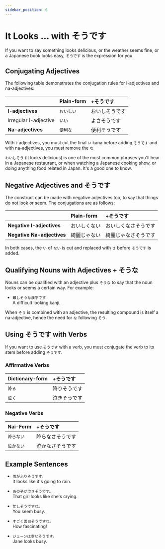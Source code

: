 ```yaml
---
sidebar_position: 6
---
```


# It Looks ... with そうです

If you want to say something looks delicious, or the weather seems fine, or a Japanese book looks easy, `そうです` is the expression for you.

## Conjugating Adjectives

The following table demonstrates the conjugation rules for i-adjectives and na-adjectives:

||Plain-form|+そうです|
|:--|:--|:--|
|**I-adjectives**|``おいしい``|おいしそうです|
|Irregular i-adjective|``いい``|よさそうです|
|**Na-adjectives**|``便利な``|便利そうです|

With i-adjectives, you must cut the final `い` kana before adding `そうです` and with na-adjectives, you must remove the `な`

`おいしそう` (it looks delicious) is one of the most common phrases you'll hear in a Japanese restaurant, or when watching a Japanese cooking show, or doing anything food related in Japan. It's a good one to know.

## Negative Adjectives and そうです

The construct can be made with negative adjectives too, to say that things do not look or seem. The conjugations are as follows:

||Plain-form|+そうです|
|:--|:--|:--|
|**Negative I-adjectives**|おいしくない|おいしくなさそうです|
|**Negative Na-adjectives**|綺麗じゃない|綺麗じゃなさそうです|

In both cases, the `い` of `ない` is cut and replaced with `さ` before `そうです` is added.

## Qualifying Nouns with Adjectives + そうな

Nouns can be qualified with an adjective plus `そうな` to say that the noun looks or seems a certain way. For example:

- ``難しそうな漢字です``  
  A difficult looking kanji.

When `そう` is combined with an adjective, the resulting compound is itself a na-adjective, hence the need for `な` following `そう`.

## Using そうです with Verbs

If you want to use `そうです` with a verb, you must conjugate the verb to its stem before adding `そうです`.

### Affirmative Verbs

|Dictionary-form|+そうです|
|:--|:--|
|``降る``|降りそうです|
|``泣く``|泣きそうです|

### Negative Verbs

|Nai-Form|+そうです|
|:--|:--|
|``降らない``|降らなさそうです|
|``泣かない``|泣かなさそうです|

## Example Sentences

- ``雨がふりそうです。``  
  It looks like it's going to rain.

- ``あの子が泣きそうです。``  
  That girl looks like she's crying.

- ``忙しそうですね。``  
  You seem busy.

- ``すごく面白そうですね。``  
  How fascinating!

- ``ジェーンは幸せそうです。``  
  Jane looks busy.
